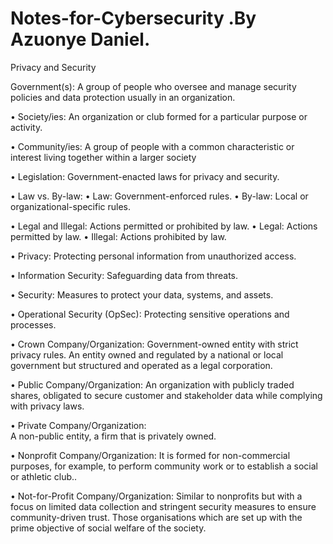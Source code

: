 # Notes-for-Cybersecurity    .By Azuonye Daniel.

Privacy and Security

Government(s): A group of people who oversee and manage security policies and data protection usually in an organization.

• Society/ies: An organization or club formed for a particular purpose or activity.

• Community/ies: A group of people with a common characteristic or interest living together within a larger society

• Legislation: Government-enacted laws for privacy and security.

• Law vs. By-law:
• Law: Government-enforced rules.
• By-law: Local or organizational-specific rules.

• Legal and Illegal: Actions permitted or prohibited by law.
• Legal: Actions permitted by law.
• Illegal: Actions prohibited by law.

• Privacy: Protecting personal information from unauthorized access.

• Information Security: Safeguarding data from threats.

• Security: Measures to protect your data, systems, and assets.

• Operational Security (OpSec): Protecting sensitive operations and processes.

• Crown Company/Organization: Government-owned entity with strict privacy rules.
 An entity owned and regulated by a national or local government but structured and operated as a legal corporation.

• Public Company/Organization: 
An organization with publicly traded shares, obligated to secure customer and stakeholder data while complying with privacy laws.  


• Private Company/Organization:  
A non-public entity, a firm that is privately owned.  


• Nonprofit Company/Organization:
It is formed for non-commercial purposes, for example, to perform community work or to establish a social or athletic club..  


• Not-for-Profit Company/Organization:
Similar to nonprofits but with a focus on limited data collection and stringent security measures to ensure community-driven trust.
Those organisations which are set up with the prime objective of social welfare of the society.
